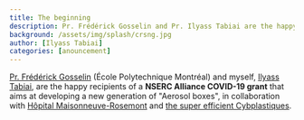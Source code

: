 ```yaml
---
title: The beginning 
description: Pr. Frédérick Gosselin and Pr. Ilyass Tabiai are the happy recipients of a NSERC Alliance COVID-19 grant that aims at developing a new generation of "Aerosol boxes"
background: /assets/img/splash/crsng.jpg
author: [Ilyass Tabiai]
categories: [anouncement]
---
```


[Pr. Frédérick Gosselin](http://fgosselin.meca.polymtl.ca) (École Polytechnique Montréal) and myself, [Ilyass Tabiai](https://ilylabs.github.io/), are the happy recipients of a **NSERC Alliance COVID-19 grant** that aims at developing a new generation of "Aerosol boxes", in collaboration with [Hôpital Maisonneuve-Rosemont](https://ciusss-estmtl.gouv.qc.ca/) and [the super efficient Cybplastiques](https://cybplastique.ca).
